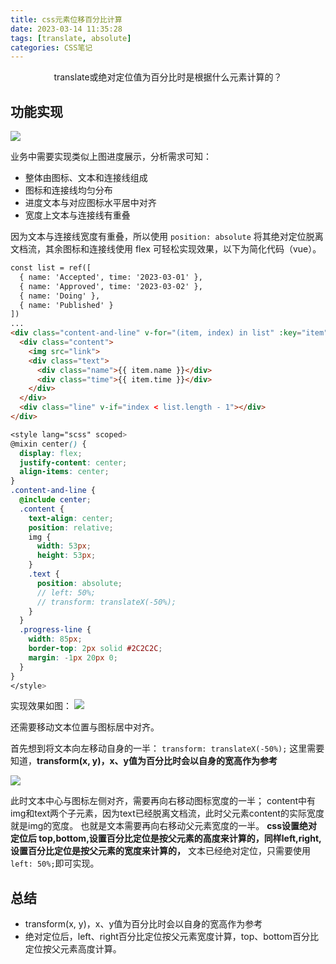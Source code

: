```yaml
---
title: css元素位移百分比计算
date: 2023-03-14 11:35:28
tags: [translate, absolute]
categories: CSS笔记
---
```


<center>translate或绝对定位值为百分比时是根据什么元素计算的？</center>

<!-- more -->

## 功能实现

![](Progress-1.png)

业务中需要实现类似上图进度展示，分析需求可知：
- 整体由图标、文本和连接线组成
- 图标和连接线均匀分布
- 进度文本与对应图标水平居中对齐
- 宽度上文本与连接线有重叠

因为文本与连接线宽度有重叠，所以使用 `position: absolute` 将其绝对定位脱离文档流，其余图标和连接线使用 flex 可轻松实现效果，以下为简化代码（vue）。


```html
const list = ref([
  { name: 'Accepted', time: '2023-03-01' },
  { name: 'Approved', time: '2023-03-02' },
  { name: 'Doing' },
  { name: 'Published' }
])
...
<div class="content-and-line" v-for="(item, index) in list" :key="item">
  <div class="content">
    <img src="link">
    <div class="text">
      <div class="name">{{ item.name }}</div>
      <div class="time">{{ item.time }}</div>
    </div>
  </div>
  <div class="line" v-if="index < list.length - 1"></div>
</div>
```
```scss
<style lang="scss" scoped>
@mixin center() {
  display: flex;
  justify-content: center;
  align-items: center;
}
.content-and-line {
  @include center;
  .content {
    text-align: center;
    position: relative;
    img {
      width: 53px;
      height: 53px;
    }
    .text {
      position: absolute;
      // left: 50%;
      // transform: translateX(-50%);
    }
  }
  .progress-line {
    width: 85px;
    border-top: 2px solid #2C2C2C;
    margin: -1px 20px 0;
  }
}
</style>
```

实现效果如图：
![](Progress-2.png)

还需要移动文本位置与图标居中对齐。

首先想到将文本向左移动自身的一半： `transform: translateX(-50%);`
这里需要知道，**transform(x, y)，x、y值为百分比时会以自身的宽高作为参考**

![](Progress-3.png)

此时文本中心与图标左侧对齐，需要再向右移动图标宽度的一半；
content中有img和text两个子元素，因为text已经脱离文档流，此时父元素content的实际宽度就是img的宽度。
也就是文本需要再向右移动父元素宽度的一半。
**css设置绝对定位后 top,bottom,设置百分比定位是按父元素的高度来计算的，同样left,right,设置百分比定位是按父元素的宽度来计算的，**
文本已经绝对定位，只需要使用 `left: 50%;`即可实现。

## 总结

- transform(x, y)，x、y值为百分比时会以自身的宽高作为参考
- 绝对定位后，left、right百分比定位按父元素宽度计算，top、bottom百分比定位按父元素高度计算。



